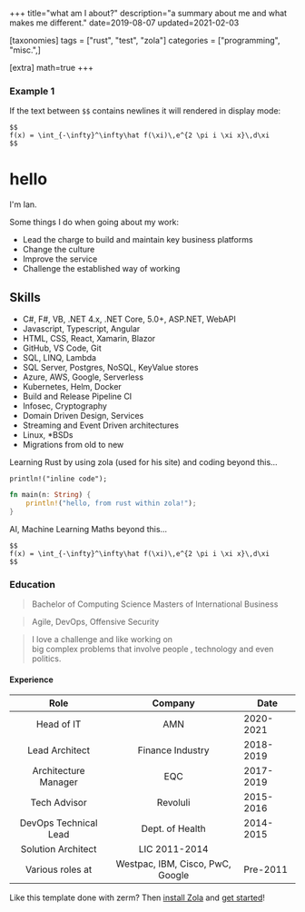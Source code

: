 +++
title="what am I about?"
description="a summary about me and what makes me different."
date=2019-08-07
updated=2021-02-03

[taxonomies]
tags = ["rust", "test", "zola"]
categories = ["programming", "misc.",]

[extra]
math=true
+++


### Example 1
If the text between `$$` contains newlines it will rendered in display mode:
```
$$
f(x) = \int_{-\infty}^\infty\hat f(\xi)\,e^{2 \pi i \xi x}\,d\xi
$$
```

# hello

I'm Ian.

Some things I do when going about my work:
- Lead the charge to build and maintain key business platforms
- Change the culture
- Improve the service
- Challenge the established way of working
  

  
## Skills

- C#, F#, VB, .NET 4.x, .NET Core, 5.0+, ASP.NET, WebAPI
- Javascript, Typescript, Angular
- HTML, CSS, React, Xamarin, Blazor
- GitHub, VS Code, Git
- SQL, LINQ, Lambda
- SQL Server, Postgres, NoSQL, KeyValue stores
- Azure, AWS, Google, Serverless
- Kubernetes, Helm, Docker
- Build and Release Pipeline CI
- Infosec, Cryptography
- Domain Driven Design, Services
- Streaming and Event Driven architectures
- Linux, *BSDs
- Migrations from old to new


Learning Rust by using zola (used for his site) and coding beyond this...

`println!("inline code");`

```rs
fn main(n: String) {
    println!("hello, from rust within zola!");
}
```

AI, Machine Learning Maths beyond this...

```
$$
f(x) = \int_{-\infty}^\infty\hat f(\xi)\,e^{2 \pi i \xi x}\,d\xi
$$
```

### Education

> Bachelor of Computing Science
> Masters of International Business

> Agile, DevOps, Offensive Security

> I love a challenge and like working on  
> big complex problems that involve people
>, technology and even politics.

#### Experience

| Role | Company    | Date    |
|:-----:|:---------:|------|
| Head of IT | AMN    | 2020-2021 |
| Lead Architect | Finance Industry | 2018-2019  |
| Architecture Manager | EQC | 2017-2019  |
| Tech Advisor | Revoluli | 2015-2016
| DevOps Technical Lead | Dept. of Health | 2014-2015
| Solution Architect | LIC 2011-2014
| Various roles at | Westpac, IBM, Cisco, PwC, Google | Pre-2011


  
Like this template done with zerm? Then [install
Zola](https://www.getzola.org/documentation/getting-started/installation/) and
[get started](https://www.getzola.org/documentation/themes/installing-and-using-themes/#installing-a-theme)!


